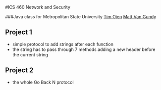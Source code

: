 #ICS 460 Network and Security

###Java class for Metropolitan State University
[Tim Oien](https://github.com/mroien) [Matt Van Gundy](https://github.com/mattv23v)

## Project 1
- simple protocol to add strings after each function
- the string has to pass through 7 methods adding a new header before the current string

## Project 2
- the whole Go Back N protocol



